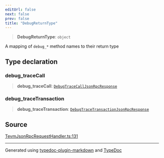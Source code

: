 ```yaml
---
editUrl: false
next: false
prev: false
title: "DebugReturnType"
---
```


> **DebugReturnType**: `object`

A mapping of `debug_*` method names to their return type

## Type declaration

### debug\_traceCall

> **debug\_traceCall**: [`DebugTraceCallJsonRpcResponse`](/reference/tevm/procedures-types/type-aliases/debugtracecalljsonrpcresponse/)

### debug\_traceTransaction

> **debug\_traceTransaction**: [`DebugTraceTransactionJsonRpcResponse`](/reference/tevm/procedures-types/type-aliases/debugtracetransactionjsonrpcresponse/)

## Source

[TevmJsonRpcRequestHandler.ts:131](https://github.com/evmts/tevm-monorepo/blob/main/packages/procedures-types/src/TevmJsonRpcRequestHandler.ts#L131)

***
Generated using [typedoc-plugin-markdown](https://www.npmjs.com/package/typedoc-plugin-markdown) and [TypeDoc](https://typedoc.org/)
